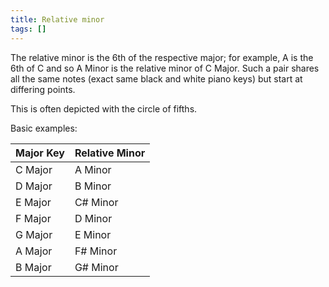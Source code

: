 ```yaml
---
title: Relative minor
tags: []
---
```


The relative minor is the 6th of the respective major; for example, A is the 6th of C and so A Minor is the relative minor of C Major. Such a pair shares all the same notes (exact same black and white piano keys) but start at differing points.

This is often depicted with the circle of fifths.

Basic examples:

| Major Key | Relative Minor |
| -------- | -------- |
| C Major | A Minor |
| D Major | B Minor |
| E Major | C# Minor |
| F Major | D Minor |
| G Major | E Minor |
| A Major | F# Minor |
| B Major | G# Minor |

